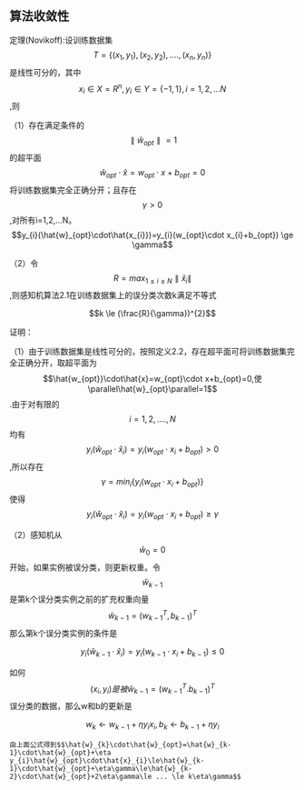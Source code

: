 <script type="text/javascript" async src="//cdn.bootcss.com/mathjax/2.7.0/MathJax.js?config=TeX-AMS-MML_HTMLorMML"></script>
<script type="text/javascript" async src="https://cdnjs.cloudflare.com/ajax/libs/mathjax/2.7.1/MathJax.js?config=TeX-MML-AM_CHTML"></script>

## 算法收敛性

定理(Novikoff):设训练数据集$$T=\{(x_{1},y_{1}),(x_{2},y_{2}),....,(x_{n},y_{n})\}$$是线性可分的，其中$$x_{i} \in X=R^{n},y_{i} \in Y=\{-1,1\},i=1,2,...N$$,则

（1）存在满足条件的$$\parallel \hat{w}_{opt} \parallel =1$$的超平面$$\hat{w}_{opt} \cdot \hat{x} =w_{opt} \cdot x + b_{opt}=0$$将训练数据集完全正确分开；且存在$$\gamma >0$$,对所有i=1,2,...N。
$$y_{i}(\hat{w}_{opt}\cdot\hat{x_{i}})=y_{i}(w_{opt}\cdot x_{i}+b_{opt}) \ge \gamma$$

（2）令$$R=max_{1 \le i \le N}\parallel\hat{x}_{i}\parallel$$,则感知机算法2.1在训练数据集上的误分类次数k满足不等式

$$k \le (\frac{R}{\gamma})^{2}$$

证明：

（1）由于训练数据集是线性可分的，按照定义2.2，存在超平面可将训练数据集完全正确分开，取超平面为$$\hat{w_{opt}}\cdot\hat{x}=w_{opt}\cdot x+b_{opt}=0,使 \parallel\hat{w}_{opt}\parallel=1$$.由于对有限的$$i=1,2,....,N$$均有$$y_{i}(\hat{w}_{opt}\cdot\hat{x}_{i})=y_{i}(w_{opt}\cdot x_{i}+b_{opt})>0$$,所以存在$$\gamma=min_{i}\{y_{i}(w_{opt}\cdot x_{i}+b_{opt})\}$$使得$$y_{i}(\hat{w}_{opt}\cdot\hat{x}_{i})=y_{i}(w_{opt}\cdot x_{i}+b_{opt}) \ge \gamma$$

（2）感知机从$$\hat{w}_{0}=0$$开始，如果实例被误分类，则更新权重。令$$\hat{w}_{k-1}$$是第k个误分类实例之前的扩充权重向量$$\hat{w}_{k-1}=(w^{T}_{k-1},b_{k-1})^{T}$$那么第k个误分类实例的条件是

$$y_{i}(\hat{w}_{k-1}\cdot \hat{x}_{i})=y_{i}(w_{k-1}\cdot x_{i}+b_{k-1})\le 0$$

如何$$(x_{i},y_{i})是被\hat{w}_{k-1}=(w^{T}_{k-1}.b_{k-1})^{T}$$误分类的数据，那么w和b的更新是

$$w_{k}\leftarrow w_{k-1}+\eta y_{i}x_{i},b_{k}\leftarrow b_{k-1}+\eta y_{i}$$

	由上面公式得到$$\hat{w}_{k}\cdot\hat{w}_{opt}=\hat{w}_{k-1}\cdot\hat{w}_{opt}+\eta y_{i}\hat{w}_{opt}\cdot\hat{x}_{i}\le\hat{w}_{k-1}\cdot\hat{w}_{opt}+\eta\gamma\le\hat{w}_{k-2}\cdot\hat{w}_{opt}+2\eta\gamma\le ... \le k\eta\gamma$$